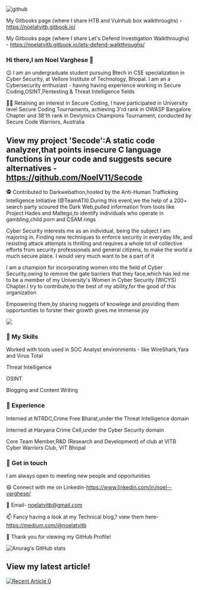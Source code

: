 ![github](https://img.shields.io/badge/GitHub-000000?style=for-the-badge&logo=GitHub&logoColor=white)

My Gitbooks page (where I share HTB and Vulnhub box walkthroughs) - https://noelatvitb.gitbook.io/

My Gitbooks page (where I share Let's Defend Investigation Walkthroughs) - https://noelatvitb.gitbook.io/lets-defend-walkthroughs/

### Hi there,I am Noel Varghese 👋


:wink: I am an undergraduate student pursuing Btech in CSE specialization in Cyber Security, at Vellore Institute of Technology, Bhopal. I am an a Cybersecurity enthusiast - having  having experience working in Secure Coding,OSINT,Pentesting & Threat Intelligence fields

👨‍💻️ Retaining an interest in Secure Coding, I have participated in University level Secure Coding Tournaments, achieving 3'rd rank in OWASP Bangalore Chapter and 38'th rank in Devlymics Champions Tournament, conducted by Secure Code Warriors, Australia

## View my project 'Secode':A static code analyzer,that points insecure C language functions in your code and suggests secure alternatives - https://github.com/NoelV11/Secode

🕵 Contributed to Darkwebathon,hosted by the Anti-Human Trafficking Intelligence Initiative (@TeamATII).During this event,we the help of a 200+ search party scoured the Dark Web,pulled information from tools like Project Hades and Maltego,to identify individuals who operate in gambling,child porn and CSAM rings


Cyber Security interests me as an individual, being the subject I am majoring in. Finding new techniques to enforce security in everyday life, and resisting attack attempts is thrilling and requires a whole lot of collective efforts from security professionals and general citizens, to make the world a much secure place. I would very much want to be a part of it


I am a champion for incorporating women into the field of Cyber Security,owing to remove the gate barriers that they face,which has led me to be a member of my University's Women in Cyber Security (WiCYS) Chapter.I try to contribute,to the best of my ability,for the good of this organization

Empowering them,by sharing nuggets of knowlege and providing them opportunities to forster their growth gives me immense joy

![](https://komarev.com/ghpvc/?username=NoelV11)

### 🔭 My Skills

Worked with tools used in SOC Analyst environments - like WireShark,Yara and Virus Total

Threat Intelligence

OSINT

Blogging and Content Writing

### 🌱 Experience

Interned at NTRDC,Crime Free Bharat,under the Threat Intelligence domain

Interned at Haryana Crime Cell,under the Cyber Security domain
 
Core Team Member,R&D (Research and Development) of club at VITB Cyber Warriors Club, VIT Bhopal

### 🤔 Get in touch

I am always open to meeting new people and opportunities

😄 Connect with me on Linkedin-https://www.linkedin.com/in/noel--varghese/

💬 Email- noelatvitb@gmail.com

📫 Fancy having a look at my Technical blog,? view them here-https://medium.com/@noelatvitb

👯 Thank you for viewing my GitHub Profile!

![Anurag's GitHub stats](https://github-readme-stats.vercel.app/api?username=NoelV11&count_private=true&theme=great-gatsby&show_icons=true)

## View my latest article!
<a target="_blank" href="https://github-readme-medium-recent-article.vercel.app/medium/@noelatvitb/0"><img src="https://github-readme-medium-recent-article.vercel.app/medium/@noelatvitb/0" alt="Recent Article 0"> 

